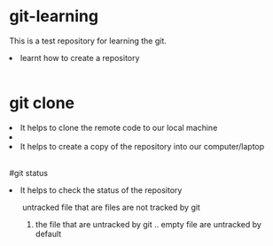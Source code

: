 # git-learning
This is a test repository  for learning the git.
<br>
 <li>learnt how to create a repository</li>

<br>

# git clone 
<li> It helps to clone the remote code to our local machine <li>
<li> It helps to create a copy of the repository into our computer/laptop</li>
<br>

#git status
<li> It helps to check the status of the repository</li>

<ol> untracked  file that are files are not tracked by git <ol>
<li> the file that are untracked by git .. empty file are untracked by default </li>

 